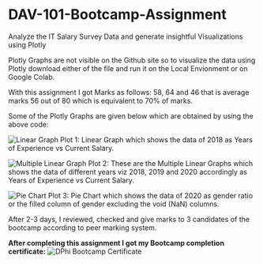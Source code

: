 # DAV-101-Bootcamp-Assignment
Analyze the IT Salary Survey Data and generate insightful Visualizations using Plotly

Plotly Graphs are not visible on the Github site so to visualize the data using Plotly download either of the file and run it on the Local Envionment or on Google Colab.

With this assignment I got Marks as follows: 58, 64 and 46 that is average marks 56 out of 80 which is equivalent to 70% of marks.

Some of the Plotly Graphs are given below which are obtained by using the above code:

![Linear Graph](https://user-images.githubusercontent.com/63190833/113488506-3eaa5b80-94dc-11eb-80ae-15eafd1aec25.png)
Plot 1: Linear Graph which shows the data of 2018 as Years of Experience vs Current Salary.

![Multiple Linear Graph](https://user-images.githubusercontent.com/63190833/113488511-45d16980-94dc-11eb-915a-1ffb301c9ce2.jpg)
Plot 2: These are the Multiple Linear Graphs which shows the data of different years viz 2018, 2019 and 2020 accordingly as Years of Experience vs Current Salary.

![Pie Chart](https://user-images.githubusercontent.com/63190833/113488613-d14afa80-94dc-11eb-9d62-e0d234a3b6c7.png)
Plot 3: Pie Chart which shows the data of 2020 as gender ratio or the filled column of gender excluding the void (NaN) columns.

After 2-3 days, I reviewed, checked and give marks to 3 candidates of the bootcamp according to peer marking system.

**After completing this assignment I got my Bootcamp completion certificate:**
![DPhi Bootcamp Certificate](https://user-images.githubusercontent.com/63190833/116794608-e3c05000-aaeb-11eb-81af-63d728c9124c.png)
